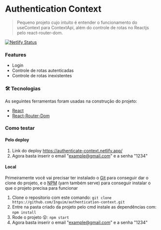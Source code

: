 # Authentication Context
> Pequeno projeto cujo intuito é entender o funcionamento do useContext para ContextApi, além do controle de rotas no Reactjs pelo react-router-dom.

[![Netlify Status](https://api.netlify.com/api/v1/badges/cfa6c7ae-b8c2-4a9d-b58b-2ee9a8b513c5/deploy-status)](https://app.netlify.com/sites/authenticate-context/deploys)

### Features
- Login
- Controle de rotas autenticadas
- Controle de rotas inexistentes

### 🛠 Tecnologias

As seguintes ferramentas foram usadas na construção do projeto:

- [React](https://pt-br.reactjs.org/)
- [React-Router-Dom](https://reactrouter.com/docs/en/v6)


### Como testar
#### Pelo deploy
1. Link do deploy https://authenticate-context.netlify.app/ 
2. Agora basta inserir o email "example@gmail.com" e a senha "1234"
#### Local
Primeiramente você vai precisar ter instalado o [Git](https://git-scm.com) para conseguir dar o clone do projeto, e o [NPM](https://www.npmjs.com/) (yarn também serve) para conseguir instalar o que o projeto precisa para funcionar
1.  Clone o repositorio com este comando: `git clone https://github.com/Inguim/authentication-context.git`
2.  Entre na pasta criado da projeto pelo cmd instale as dependências com: `npm install`
3.  Rode o projeto 😲: `npm start`
4.  Agora basta inserir o email "example@gmail.com" e a senha "1234"
